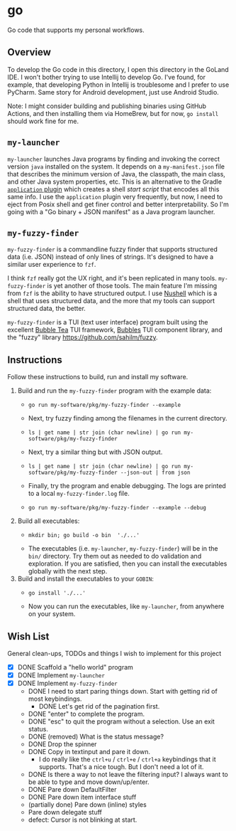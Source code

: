 # go

Go code that supports my personal workflows.


## Overview

To develop the Go code in this directory, I open this directory in the GoLand IDE. I won't bother trying to use Intellij
to develop Go. I've found, for example, that developing Python in Intellij is troublesome and I prefer to use PyCharm.
Same story for Android development, just use Android Studio.

Note: I might consider building and publishing binaries using GitHub Actions, and then installing them via HomeBrew, but
for now, `go install` should work fine for me.


## `my-launcher`

`my-launcher` launches Java programs by finding and invoking the correct version `java` installed on the system.
It depends on a `my-manifest.json` file that describes the minimum version of Java, the classpath, the main class, and
other Java system properties, etc. This is an alternative to the Gradle [`application` plugin](https://docs.gradle.org/current/userguide/application_plugin.html)
which creates a shell *start script* that encodes all this same info. I use the `application` plugin very frequently,
but now, I need to eject from Posix shell and get finer control and better interpretability. So I'm going with a "Go
binary + JSON manifest" as a Java program launcher.


## `my-fuzzy-finder`

`my-fuzzy-finder` is a commandline fuzzy finder that supports structured data (i.e. JSON) instead of only lines of
strings. It's designed to have a similar user experience to `fzf`.

I think `fzf` really got the UX right, and it's been replicated in many tools. `my-fuzzy-finder` is yet another of those
tools. The main feature I'm missing from `fzf` is the ability to have structured output. I use [Nushell](https://www.nushell.sh/)
which is a shell that uses structured data, and the more that my tools can support structured data, the better.

`my-fuzzy-finder` is a TUI (text user interface) program built using the excellent [Bubble Tea](https://github.com/charmbracelet/bubbletea)
TUI framework, [Bubbles](https://github.com/charmbracelet/bubbles) TUI component library, and the "fuzzy" library <https://github.com/sahilm/fuzzy>. 


## Instructions

Follow these instructions to build, run and install my software.

1. Build and run the `my-fuzzy-finder` program with the example data:
    * ```shell
      go run my-software/pkg/my-fuzzy-finder --example
      ```
    * Next, try fuzzy finding among the filenames in the current directory.
    * ```nushell
      ls | get name | str join (char newline) | go run my-software/pkg/my-fuzzy-finder
      ```
    * Next, try a similar thing but with JSON output.
    * ```nushell
      ls | get name | str join (char newline) | go run my-software/pkg/my-fuzzy-finder --json-out | from json
      ```
    * Finally, try the program and enable debugging. The logs are printed to a local `my-fuzzy-finder.log` file.
    * ```nushell
      go run my-software/pkg/my-fuzzy-finder --example --debug
      ```
2. Build all executables:
    * ```nushell
      mkdir bin; go build -o bin  './...'
      ```
    * The executables (i.e. `my-launcher`, `my-fuzzy-finder`) will be in the `bin/` directory. Try them out as needed to
      do validation and exploration. If you are satisfied, then you can install the executables globally with the next
      step.
3. Build and install the executables to your `GOBIN`:
    * ```shell
      go install './...'
      ```
    * Now you can run the executables, like `my-launcher`, from anywhere on your system.


## Wish List

General clean-ups, TODOs and things I wish to implement for this project

* [x] DONE Scaffold a "hello world" program
* [x] DONE Implement `my-launcher`
* [x] DONE Implement `my-fuzzy-finder`
    * DONE I need to start paring things down. Start with getting rid of most keybindings.
      * DONE Let's get rid of the pagination first.
    * DONE "enter" to complete the program.
    * DONE "esc" to quit the program without a selection. Use an exit status.
    * DONE (removed) What is the status message?
    * DONE Drop the spinner
    * DONE Copy in textinput and pare it down.
      * I do really like the `ctrl+u` / `ctrl+e` / `ctrl+a` keybindings that it supports. That's a nice tough. But I don't need a
        lot of it.
    * DONE Is there a way to not leave the filtering input? I always want to be able to type and move down/up/enter. 
    * DONE Pare down DefaultFilter
    * DONE Pare down item interface stuff
    * (partially done) Pare down (inline) styles
    * Pare down delegate stuff
    * defect: Cursor is not blinking at start.
